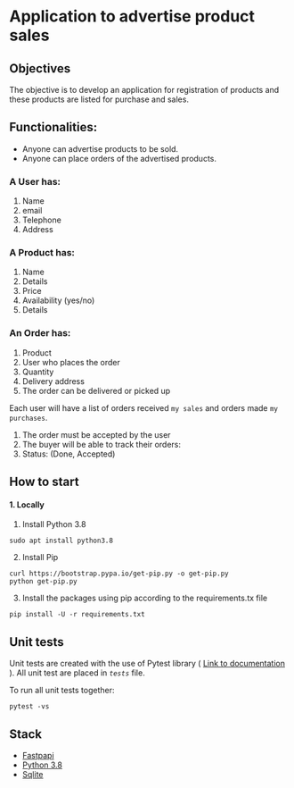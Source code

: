 # Application to advertise product sales
## Objectives

The objective is to develop an application for registration of
products and these products are listed for purchase and sales.

## Functionalities:

- Anyone can advertise products to be sold.
- Anyone can place orders of the advertised products.

### A User has:
1. Name
2. email
3. Telephone
4. Address

### A Product has:
1. Name
2. Details
3. Price
4. Availability (yes/no)
5. Details

### An Order has:
1. Product
2. User who places the order
3. Quantity
4. Delivery address
5. The order can be delivered or picked up

Each user will have a list of orders received ` my sales ` and orders made ` my purchases `.
1. The order must be accepted by the user
2. The buyer will be able to track their orders:
3. Status: (Done, Accepted)

## How to start
#### 1. Locally
1. Install Python 3.8
```terminal
sudo apt install python3.8
```
2. Install Pip
```terminal
curl https://bootstrap.pypa.io/get-pip.py -o get-pip.py
python get-pip.py
```
3. Install the packages using pip according to the requirements.tx file
```terminal
pip install -U -r requirements.txt
```
## Unit tests

Unit tests are created with the use of Pytest library (
[Link to documentation](https://docs.pytest.org/en/6.2.x/getting-started.html)
).
All unit test are placed in *`tests`* file.

To run all unit tests together:

```terminal
pytest -vs
```

## Stack
- [Fastpapi](https://fastapi.tiangolo.com/)
- [Python 3.8](https://docs.python.org/3.8/)
- [Sqlite](https://sqlitebrowser.org/dl/)
